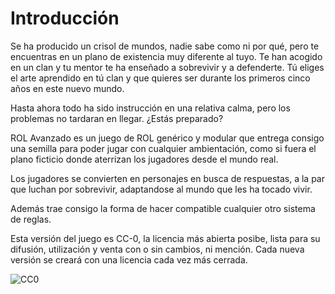 
Introducción
============

Se ha producido un crisol de mundos, nadie sabe como ni por qué, pero te encuentras en un plano de existencia muy diferente al tuyo. Te han acogido en un clan y tu mentor te ha enseñado a sobrevivir y a defenderte. Tú eliges el arte aprendido en tú clan y que quieres ser durante los primeros cinco años en este nuevo mundo.

Hasta ahora todo ha sido instrucción en una relativa calma, pero los problemas no tardaran en llegar. ¿Estás preparado?

ROL Avanzado es un juego de ROL genérico y modular que entrega consigo una semilla para poder jugar con cualquier ambientación, como si fuera el plano ficticio donde aterrizan los jugadores desde el mundo real.

Los jugadores se convierten en personajes en busca de respuestas, a la par que luchan por sobrevivir, adaptandose al mundo que les ha tocado vivir.

Además trae consigo la forma de hacer compatible cualquier otro sistema de reglas.

Esta versión del juego es CC-0, la licencia más abierta posibe, lista para su difusión, utilización y venta con o sin cambios, ni mención. Cada nueva versión se creará con una licencia cada vez más cerrada.

<span class="center-x">![CC0](https://rola.multisitio.es/img/jdr/cc0.png)</span>
